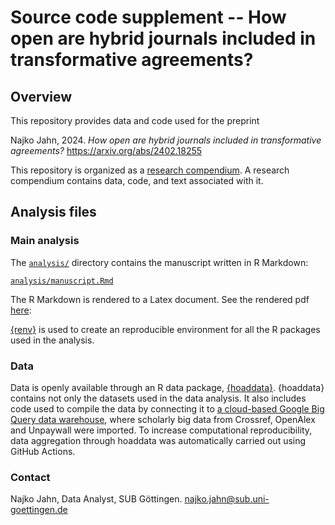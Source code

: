 # Source code supplement -- How open are hybrid journals included in transformative agreements?

## Overview

This repository provides data and code used for the preprint

Najko Jahn, 2024. *How open are hybrid journals included in transformative agreements?* <https://arxiv.org/abs/2402.18255>

This repository is organized as a [research compendium](https://doi.org/10.7287/peerj.preprints.3192v2). A research compendium contains data, code, and text associated with it. 

## Analysis files

### Main analysis

The [`analysis/`](analysis/) directory contains the manuscript written in R Markdown:

[`analysis/manuscript.Rmd`](analysis/manuscript.Rmd)

The R Markdown is rendered to a Latex document. See the rendered pdf [here](analysis/manuscript.pdf): 

[{renv}](https://rstudio.github.io/renv/articles/renv.html) is used to create an reproducible environment for all the R packages used in the analysis.

### Data

Data is openly available through an R data package, [{hoaddata}](https://github.com/subugoe/hoaddata/releases/tag/v0.2.91). 
{hoaddata} contains not only the datasets used in the data analysis. 
It also includes code used to compile the data by connecting it to [a cloud-based Google Big Query data warehouse](https://subugoe.github.io/scholcomm_analytics/data.html), where scholarly big data from Crossref, OpenAlex and Unpaywall were imported.
To increase computational reproducibility, data aggregation through hoaddata was automatically carried out using GitHub Actions.

### Contact

Najko Jahn, Data Analyst, SUB Göttingen. najko.jahn@sub.uni-goettingen.de

